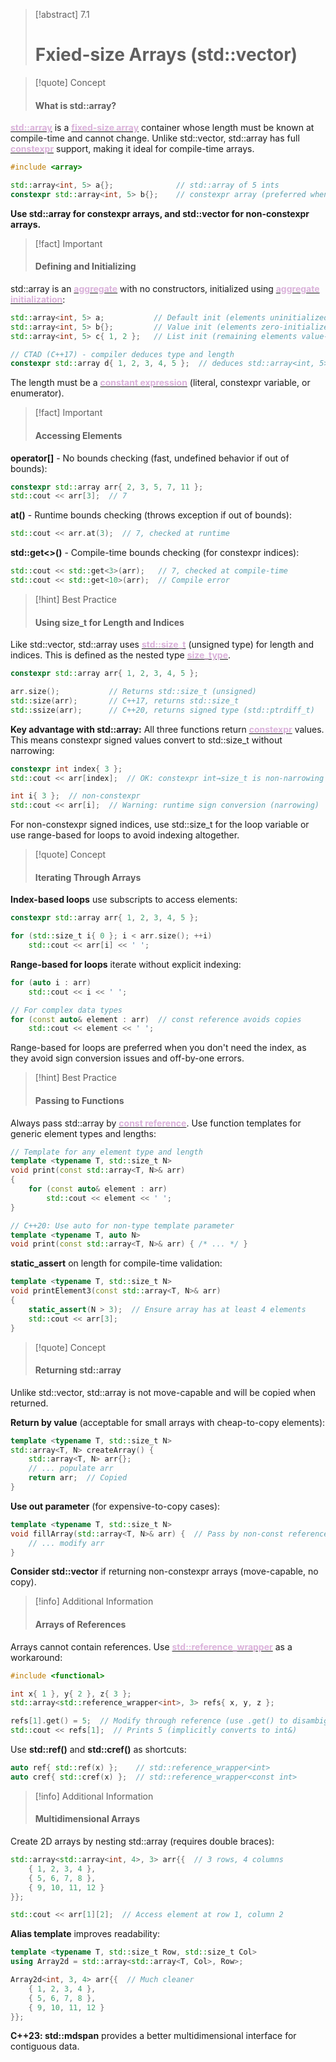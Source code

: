 
> [!abstract] 7.1
> # Fxied-size Arrays (std::vector)

> [!quote] Concept
> 
> #### What is std::array?

<u><strong style="color:#dab1da">std::array</strong></u> is a <u><strong style="color:#dab1da">fixed-size array</strong></u> container whose length must be known at compile-time and cannot change. Unlike std::vector, std::array has full <u><strong style="color:#dab1da">constexpr</strong></u> support, making it ideal for compile-time arrays.

```cpp
#include <array>

std::array<int, 5> a{};              // std::array of 5 ints
constexpr std::array<int, 5> b{};    // constexpr array (preferred when possible)
```

**Use std::array for constexpr arrays, and std::vector for non-constexpr arrays.**

> [!fact] Important
> 
> #### Defining and Initializing

std::array is an <u><strong style="color:#dab1da">aggregate</strong></u> with no constructors, initialized using <u><strong style="color:#dab1da">aggregate initialization</strong></u>:

```cpp
std::array<int, 5> a;           // Default init (elements uninitialized)
std::array<int, 5> b{};         // Value init (elements zero-initialized) - preferred
std::array<int, 5> c{ 1, 2 };   // List init (remaining elements value-initialized)

// CTAD (C++17) - compiler deduces type and length
constexpr std::array d{ 1, 2, 3, 4, 5 };  // deduces std::array<int, 5>
```

The length must be a <u><strong style="color:#dab1da">constant expression</strong></u> (literal, constexpr variable, or enumerator).

> [!fact] Important
> 
> #### Accessing Elements

**operator[]** - No bounds checking (fast, undefined behavior if out of bounds):

```cpp
constexpr std::array arr{ 2, 3, 5, 7, 11 };
std::cout << arr[3];  // 7
```

**at()** - Runtime bounds checking (throws exception if out of bounds):

```cpp
std::cout << arr.at(3);  // 7, checked at runtime
```

**std::get<>()** - Compile-time bounds checking (for constexpr indices):

```cpp
std::cout << std::get<3>(arr);   // 7, checked at compile-time
std::cout << std::get<10>(arr);  // Compile error
```

> [!hint] Best Practice
> 
> #### Using size_t for Length and Indices

Like std::vector, std::array uses <u><strong style="color:#dab1da">std::size_t</strong></u> (unsigned type) for length and indices. This is defined as the nested type <u><strong style="color:#dab1da">size_type</strong></u>.

```cpp
constexpr std::array arr{ 1, 2, 3, 4, 5 };

arr.size();           // Returns std::size_t (unsigned)
std::size(arr);       // C++17, returns std::size_t
std::ssize(arr);      // C++20, returns signed type (std::ptrdiff_t)
```

**Key advantage with std::array:** All three functions return <u><strong style="color:#dab1da">constexpr</strong></u> values. This means constexpr signed values convert to std::size_t without narrowing:

```cpp
constexpr int index{ 3 };
std::cout << arr[index];  // OK: constexpr int→size_t is non-narrowing

int i{ 3 };  // non-constexpr
std::cout << arr[i];  // Warning: runtime sign conversion (narrowing)
```

For non-constexpr signed indices, use std::size_t for the loop variable or use range-based for loops to avoid indexing altogether.


> [!quote] Concept
> 
> #### Iterating Through Arrays

**Index-based loops** use subscripts to access elements:

```cpp
constexpr std::array arr{ 1, 2, 3, 4, 5 };

for (std::size_t i{ 0 }; i < arr.size(); ++i)
    std::cout << arr[i] << ' ';
```

**Range-based for loops** iterate without explicit indexing:

```cpp
for (auto i : arr)
    std::cout << i << ' ';

// For complex data types
for (const auto& element : arr)  // const reference avoids copies
    std::cout << element << ' ';
```

Range-based for loops are preferred when you don't need the index, as they avoid sign conversion issues and off-by-one errors.

> [!hint] Best Practice
> 
> #### Passing to Functions

Always pass std::array by <u><strong style="color:#dab1da">const reference</strong></u>. Use function templates for generic element types and lengths:

```cpp
// Template for any element type and length
template <typename T, std::size_t N>
void print(const std::array<T, N>& arr)
{
    for (const auto& element : arr)
        std::cout << element << ' ';
}

// C++20: Use auto for non-type template parameter
template <typename T, auto N>
void print(const std::array<T, N>& arr) { /* ... */ }
```

**static_assert** on length for compile-time validation:

```cpp
template <typename T, std::size_t N>
void printElement3(const std::array<T, N>& arr)
{
    static_assert(N > 3);  // Ensure array has at least 4 elements
    std::cout << arr[3];
}
```

> [!quote] Concept
> 
> #### Returning std::array

Unlike std::vector, std::array is not move-capable and will be copied when returned.

**Return by value** (acceptable for small arrays with cheap-to-copy elements):

```cpp
template <typename T, std::size_t N>
std::array<T, N> createArray() {
    std::array<T, N> arr{};
    // ... populate arr
    return arr;  // Copied
}
```

**Use out parameter** (for expensive-to-copy cases):

```cpp
template <typename T, std::size_t N>
void fillArray(std::array<T, N>& arr) {  // Pass by non-const reference
    // ... modify arr
}
```

**Consider std::vector** if returning non-constexpr arrays (move-capable, no copy).

> [!info] Additional Information
> 
> #### Arrays of References

Arrays cannot contain references. Use <u><strong style="color:#dab1da">std::reference_wrapper</strong></u> as a workaround:

```cpp
#include <functional>

int x{ 1 }, y{ 2 }, z{ 3 };
std::array<std::reference_wrapper<int>, 3> refs{ x, y, z };

refs[1].get() = 5;  // Modify through reference (use .get() to disambiguate)
std::cout << refs[1];  // Prints 5 (implicitly converts to int&)
```

Use **std::ref()** and **std::cref()** as shortcuts:

```cpp
auto ref{ std::ref(x) };    // std::reference_wrapper<int>
auto cref{ std::cref(x) };  // std::reference_wrapper<const int>
```

> [!info] Additional Information
> 
> #### Multidimensional Arrays

Create 2D arrays by nesting std::array (requires double braces):

```cpp
std::array<std::array<int, 4>, 3> arr{{  // 3 rows, 4 columns
    { 1, 2, 3, 4 },
    { 5, 6, 7, 8 },
    { 9, 10, 11, 12 }
}};

std::cout << arr[1][2];  // Access element at row 1, column 2
```

**Alias template** improves readability:

```cpp
template <typename T, std::size_t Row, std::size_t Col>
using Array2d = std::array<std::array<T, Col>, Row>;

Array2d<int, 3, 4> arr{{  // Much cleaner
    { 1, 2, 3, 4 },
    { 5, 6, 7, 8 },
    { 9, 10, 11, 12 }
}};
```

**C++23: std::mdspan** provides a better multidimensional interface for contiguous data.

